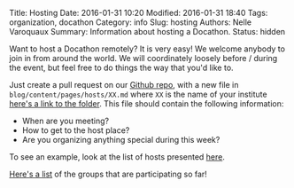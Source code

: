 Title: Hosting
Date: 2016-01-31 10:20
Modified: 2016-01-31 18:40
Tags: organization, docathon
Category: info
Slug: hosting
Authors: Nelle Varoquaux
Summary: Information about hosting a Docathon.
Status: hidden

Want to host a Docathon remotely? It is very easy! We welcome anybody to join in from around the world. We will coordinately loosely before / during the event, but feel free to do things the way that you'd like to.

Just create a pull request on our [Github 
repo](http://github.com/BIDS/docathon), with a new file in
`blog/content/pages/hosts/XX.md` where `XX` is the name of your institute [here's a link to the folder](https://github.com/BIDS/docathon/tree/master/blog/content/pages/hosts). This file should contain the following information:

  - When are you meeting?
  - How to get to the host place?
  - Are you organizing anything special during this week?

To see an example, look at the list of hosts presented [here](hosts/bids).

[Here's a list](hosts.html) of the groups that are participating so far!
